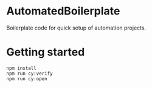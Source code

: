 # AutomatedBoilerplate
Boilerplate code for quick setup of automation projects.


# Getting started
```
npm install
npm run cy:verify
npm run cy:open
```
